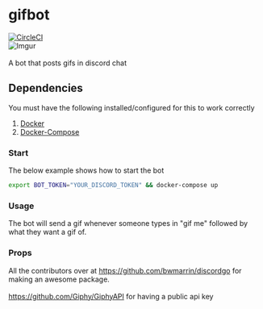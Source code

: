gifbot
====
[![CircleCI](https://circleci.com/gh/austin1237/gifbot.svg?style=svg)](https://circleci.com/gh/austin1237/gifbot)<br>
![Imgur](https://media.giphy.com/media/uLECAddeoL93q/giphy.gif)<br><br>
A bot that posts gifs in discord chat

## Dependencies
You must have the following installed/configured for this to work correctly<br />
1. [Docker](https://www.docker.com/community-edition)
2. [Docker-Compose](https://docs.docker.com/compose/)


### Start
The below example shows how to start the bot 

```sh
export BOT_TOKEN="YOUR_DISCORD_TOKEN" && docker-compose up
```

### Usage
The bot will send a gif whenever someone types in "gif me" followed by what they want a gif of.


### Props
All the contributors over at https://github.com/bwmarrin/discordgo for making an awesome package.<br><br>
https://github.com/Giphy/GiphyAPI for having a public api key<br><br>
